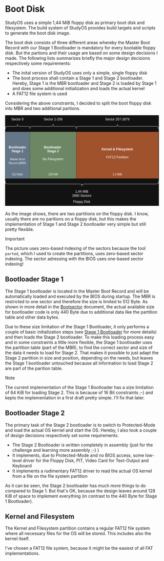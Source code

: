 # Boot Disk
StudyOS uses a simple 1,44 MiB floppy disk as primary boot disk and filesystem. The build system of StudyOS provides build targets and scripts to generate the boot disk image.

The boot disk consists of three different areas whereby the Master Boot Record with our Stage 1 Bootloader is mandatory for every bootable floppy disk. But the partions and their usage are based on some design decisions I made. The following lists summarizes briefly the major design decisions respectively some requirements:
 * The inital version of StudyOS uses only a simple, single floppy disk
 * The boot process shall contain a Stage 1 and Stage 2 bootloader. Hereby, Stage 1 is the MBR bootloader and Stage 2 is loaded by Stage 1 and does some additional initialization and loads the actual kernel
 * A FAT12 file system is used

Considering the above constraints, I decided to split the boot floppy disk into MBR and two additional partions.

![Boot Disk Layout](../images/Floppy_Partition_Layout.drawio.png)

As the image shows, there are two partitions on the floppy disk. I know, usually there are no paritions on a floppy disk, but this makes the implementation of Stage 1 and Stage 2 bootloader very simple but still pretty flexible.

> [!IMPORTANT]
> The picture uses zero-based indexing of the sectors because the tool `parted`, which I used to create the partitions, uses zero-based sector indexing. The sector adressing with the BIOS uses one-based sector indexing!

## Bootloader Stage 1
The Stage 1 bootloader is located in the Master Boot Record and will be automatically loaded and executed by the BIOS during startup. The MBR is restricted to one sector and therefore the size is limited to 512 Byte. As shown in more detail in the [Bootsector](../development/Bootsector.md) document, the actual available size for bootloader code is only 440 Byte due to additional data like the partition table and other data bytes.

Due to these size limitation of the Stage 1 Bootloader, it only performs a couple of basic initialization steps (see [Stage 1 Bootloader](../components/Bootloader/Stage1.md) for more details) and then loads the Stage 2 bootloader. To make this loading process easy and in some constraints a little more flexible, the Stage 1 bootloader uses the partition table (part of the MBR), to find the correct sector and size of the data it needs to load for Stage 2. That makes it possible to just adapt the Stage 2 partition in size and position, depending on the needs, but leaves the Stage 1 bootloader untouched because all information to load Stage 2 are part of the parition table.

> [!NOTE]
> The current implementation of the Stage 1 Bootloader has a size limitation of 64 KiB for loading Stage 2. This is because of 16 Bit constraints ;-) and kepts the implementation in a first draft pretty simple. I'll fix that later.

## Bootloader Stage 2
The primary task of the Stage 2 bootloader is to switch to Protected-Mode and load the actual OS kernel and start the OS. Hereby, I also took a couple of design decisions respectively set some requirements.
 * The Stage 2 Bootloader is written completely in assembly (just for the challenge and learning more assembly ;-) )
 * It implements, due to Protected-Mode and no BIOS access, some low-level driver for the Floppy Disk, PIT, Video Card for Text-Output and Keyboard
 * It implements a rudimentary FAT12 driver to read the actual OS kernel from a file on the file system partition

As it can be seen, the Stage 2 bootloader has much more things to do compared to Stage 1. But that's OK, because the design leaves around 128 KiB of space to implement everything (in contrast to the 440 Byte for Stage 1 Bootloader).

## Kernel and Filesystem
The Kernel and Filesystem partition contains a regular FAT12 file system where all necessary files for the OS will be stored. This includes also the kernel itself.

I've chosen a FAT12 file system, because it might be the easiest of all FAT implementations.


